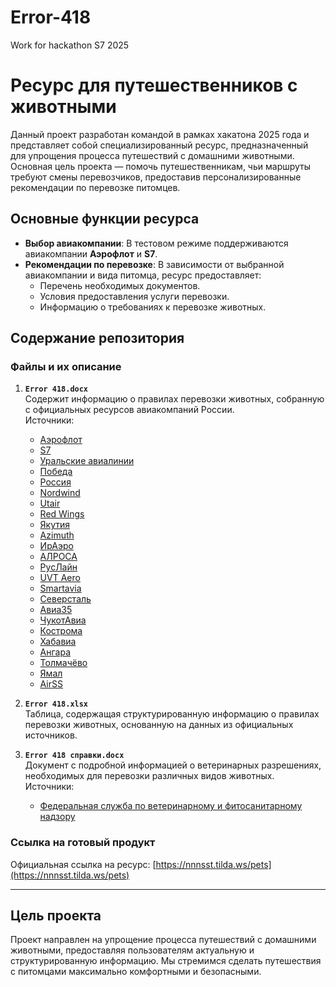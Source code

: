 # Error-418
Work for hackathon S7 2025
# Ресурс для путешественников с животными

Данный проект разработан командой в рамках хакатона 2025 года и представляет собой специализированный ресурс, предназначенный для упрощения процесса путешествий с домашними животными. Основная цель проекта — помочь путешественникам, чьи маршруты требуют смены перевозчиков, предоставив персонализированные рекомендации по перевозке питомцев.

## Основные функции ресурса

- **Выбор авиакомпании**: В тестовом режиме поддерживаются авиакомпании **Аэрофлот** и **S7**.
- **Рекомендации по перевозке**: В зависимости от выбранной авиакомпании и вида питомца, ресурс предоставляет:
  - Перечень необходимых документов.
  - Условия предоставления услуги перевозки.
  - Информацию о требованиях к перевозке животных.

## Содержание репозитория

### Файлы и их описание

1. **`Error 418.docx`**  
   Содержит информацию о правилах перевозки животных, собранную с официальных ресурсов авиакомпаний России.  
   Источники:
   - [Аэрофлот](https://www.aeroflot.ru/ru-ru/information/special/animals)
   - [S7](https://www.s7.ru/ru/info/perevozka-zhivotnykh/#puteshestviya-po-rossii)
   - [Уральские авиалинии](https://www.uralairlines.ru/rules/zhivotnye/)
   - [Победа](https://www.flypobeda.ru/services/perevozka-zhivotnykh)
   - [Россия](https://www.rossiya-airlines.ru/flight-with-us/category_passenger/flights-with-pets/index.php?sphrase_id=1560484)
   - [Nordwind](https://nordwindairlines.ru/ru/baggage/animals)
   - [Utair](https://www.utair.ru/information/transport-regulations/obshchie-pravila-perevozki/part4/5-13-perevozka-zhivotnykh-i-ptits/?sphrase_id=2466784)
   - [Red Wings](https://flyredwings.com/baggage/perevozka-zhivotnyx/)
   - [Якутия](https://www.yakutia.aero/bagazh/perevozka-zhivotnykh/)
   - [Azimuth](https://azimuth.ru/ru/passengers/baggage/flights-with-pets)
   - [ИрАэро](https://iraero.ru/information/the-rules-of-transportation/)
   - [АЛРОСА](https://alrosa.aero/info/transportation-of-an-animal-in-the-next-seat-in-the-cabin-of-the-aircraft)
   - [РусЛайн](https://www.rusline.aero/read/rules_of_transportation/perevozka-ptic-i-jivotnih/)
   - [UVT Aero](https://uvtaero.ru/provoz-zhivotnyh)
   - [Smartavia](https://flysmartavia.com/info/passenger/pets/)
   - [Северсталь](https://severstal-avia.ru/search/?search=%D0%B6%D0%B8%D0%B2%D0%BE%D1%82%D0%BD%D1%8B%D0%B5)
   - [Авиа35](https://avia35.ru/for-passengers/rules/)
   - [ЧукотАвиа](https://chukotavia.ru/images/users/Pravila_perozki_pass.pdf)
   - [Кострома](http://kostroma-avia.ru/to_corporate_clients/catdog/)
   - [Хабавиа](http://khabavia.ru/%D0%B3%D1%80%D1%83%D0%B7%D0%BE%D0%B2%D1%8B%D0%B5-%D0%BF%D0%B5%D1%80%D0%B5%D0%B2%D0%BE%D0%B7%D0%BA%D0%B8/)
   - [Ангара](https://angara.aero/handbook/regulations/transportation-animals/)
   - [Толмачёво](https://tolmachevo.ru/passengers/rules/veterinary/)
   - [Ямал](https://yamalaero.ru/passengers/services/pets/)
   - [AirSS](https://airss.mts-disk.ru/s/Ac9BsnHdMiinXL7)

2. **`Error 418.xlsx`**  
   Таблица, содержащая структурированную информацию о правилах перевозки животных, основанную на данных из официальных источников.

3. **`Error 418 справки.docx`**  
   Документ с подробной информацией о ветеринарных разрешениях, необходимых для перевозки различных видов животных.  
   Источники:
   - [Федеральная служба по ветеринарному и фитосанитарному надзору](https://fsvps.gov.ru/puteshestvujushhim-s-pitomcami-vvoz-vyvo/)

### Ссылка на готовый продукт

Официальная ссылка на ресурс: [https://nnnsst.tilda.ws/pets](https://nnnsst.tilda.ws/pets)

---

## Цель проекта

Проект направлен на упрощение процесса путешествий с домашними животными, предоставляя пользователям актуальную и структурированную информацию. Мы стремимся сделать путешествия с питомцами максимально комфортными и безопасными.
